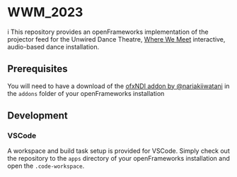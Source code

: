 # WWM_2023
i
This repository provides an openFrameworks implementation of the projector feed for the Unwired Dance Theatre, [Where We Meet](https://www.unwireddancetheatre.com/where-we-meet) interactive, audio-based dance installation. 

## Prerequisites

You will need to have a download of the [ofxNDI addon by @nariakiiwatani](https://github.com/nariakiiwatani/ofxNDI) in the `addons` folder of your openFrameworks installation

## Development

### VSCode
A workspace and build task setup is provided for VSCode.  Simply check out the repository to the `apps` directory of your openFrameworks installation and open the `.code-workspace`. 